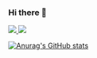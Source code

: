### Hi there 👋
<a href="https://www.linkedin.com/in/bk-m-b31631209/" target="_blank"><img src="https://img.shields.io/badge/LinkedIn-blue?style=plastic&logo=LinkedIn">
<a href="https://sdsf1225.tistory.com/" target="_blank"><img src="https://img.shields.io/badge/Blog-grey?style=plastic&logo=Tistory">
  
[![Anurag's GitHub stats](https://github-readme-stats.vercel.app/api?username=NIckmin96&theme=radical)](https://github.com/anuraghazra/github-readme-stats)  
<!--
**NIckmin96/NIckmin96** is a ✨ _special_ ✨ repository because its `README.md` (this file) appears on your GitHub profile.

Here are some ideas to get you started:

- 🔭 I’m currently working on ...
- 🌱 I’m currently learning ...
- 👯 I’m looking to collaborate on ...
- 🤔 I’m looking for help with ...
- 💬 Ask me about ...
- 📫 How to reach me: ...
- 😄 Pronouns: ...
- ⚡ Fun fact: ...
-->
